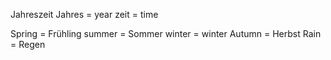 Jahreszeit
Jahres = year
zeit = time

Spring = Frühling
summer = Sommer
winter = winter
Autumn = Herbst
Rain = Regen
